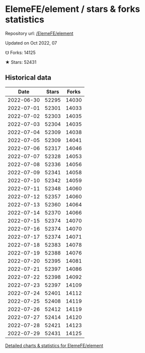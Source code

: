 # ElemeFE/element / stars & forks statistics

Repository url: [/ElemeFE/element](https://github.com/ElemeFE/element)

Updated on Oct 2022, 07

☋ Forks: 14125

★ Stars: 52431

## Historical data
| Date | Stars | Forks |
|------|-------|-------|
| 2022-06-30 | 52295 | 14030 | 
| 2022-07-01 | 52301 | 14033 | 
| 2022-07-02 | 52303 | 14035 | 
| 2022-07-03 | 52304 | 14035 | 
| 2022-07-04 | 52309 | 14038 | 
| 2022-07-05 | 52309 | 14041 | 
| 2022-07-06 | 52317 | 14046 | 
| 2022-07-07 | 52328 | 14053 | 
| 2022-07-08 | 52336 | 14056 | 
| 2022-07-09 | 52341 | 14058 | 
| 2022-07-10 | 52342 | 14059 | 
| 2022-07-11 | 52348 | 14060 | 
| 2022-07-12 | 52357 | 14060 | 
| 2022-07-13 | 52360 | 14064 | 
| 2022-07-14 | 52370 | 14066 | 
| 2022-07-15 | 52374 | 14070 | 
| 2022-07-16 | 52374 | 14070 | 
| 2022-07-17 | 52374 | 14071 | 
| 2022-07-18 | 52383 | 14078 | 
| 2022-07-19 | 52388 | 14076 | 
| 2022-07-20 | 52395 | 14081 | 
| 2022-07-21 | 52397 | 14086 | 
| 2022-07-22 | 52398 | 14092 | 
| 2022-07-23 | 52397 | 14109 | 
| 2022-07-24 | 52401 | 14112 | 
| 2022-07-25 | 52408 | 14119 | 
| 2022-07-26 | 52412 | 14119 | 
| 2022-07-27 | 52414 | 14120 | 
| 2022-07-28 | 52421 | 14123 | 
| 2022-07-29 | 52431 | 14125 | 


[Detailed charts & statistics for ElemeFE/element](https://reviewgithub.com/rep/ElemeFE/element)
